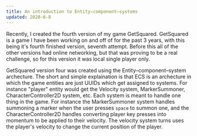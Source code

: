 ```yaml
---
title: An introduction to Entity–component–systems
updated: 2020-6-8
---
```


Recently, I created the fourth version of my game GetSquared. GetSquared is a game I have been working on and off of for the past 3 years, with this being it's fourth finished version, seventh attempt. 
Before this all of the other versions had online networking, but that was proving to be a real challenge, so for this version it was local single player only. 

GetSquared version four was created using the Entity–component–system archecture.
The short and simple explaination is that ECS is an archecture in which the game entities are just UUIDs which get assigned to systems. 
For instance "player" entity would get the Velocity system, MarkerSummoner, CharacterController2D system, etc.
Each system is meant to handle one thing in the game.
For instance the MarkerSummoner system handles summoning a marker when the user presses `space` to summon one, and the CharacterController2D handles converting player key presses into momentum to be applied to their velocity. 
The velocity system turns uses the player's velocity to change the current position of the player.


